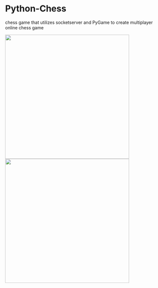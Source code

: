 # Python-Chess
chess game that utilizes socketserver and PyGame to create multiplayer online chess game


<img src="https://user-images.githubusercontent.com/53714581/126920474-a1909116-53e3-4090-b4a5-8683b106c8ef.JPG" width=400 /> <img src="https://user-images.githubusercontent.com/53714581/126920472-250ac892-f3ba-4b86-96fa-ff7c98216b44.JPG" width= 400 />

